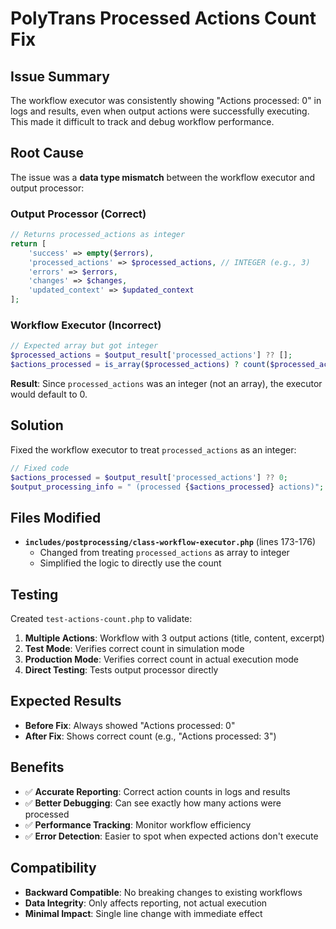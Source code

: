 # PolyTrans Processed Actions Count Fix

## Issue Summary

The workflow executor was consistently showing "Actions processed: 0" in logs and results, even when output actions were successfully executing. This made it difficult to track and debug workflow performance.

## Root Cause

The issue was a **data type mismatch** between the workflow executor and output processor:

### Output Processor (Correct)
```php
// Returns processed_actions as integer
return [
    'success' => empty($errors),
    'processed_actions' => $processed_actions, // INTEGER (e.g., 3)
    'errors' => $errors,
    'changes' => $changes,
    'updated_context' => $updated_context
];
```

### Workflow Executor (Incorrect)
```php
// Expected array but got integer
$processed_actions = $output_result['processed_actions'] ?? [];
$actions_processed = is_array($processed_actions) ? count($processed_actions) : 0;
```

**Result**: Since `processed_actions` was an integer (not an array), the executor would default to 0.

## Solution

Fixed the workflow executor to treat `processed_actions` as an integer:

```php
// Fixed code
$actions_processed = $output_result['processed_actions'] ?? 0;
$output_processing_info = " (processed {$actions_processed} actions)";
```

## Files Modified

- **`includes/postprocessing/class-workflow-executor.php`** (lines 173-176)
  - Changed from treating `processed_actions` as array to integer
  - Simplified the logic to directly use the count

## Testing

Created `test-actions-count.php` to validate:
1. **Multiple Actions**: Workflow with 3 output actions (title, content, excerpt)
2. **Test Mode**: Verifies correct count in simulation mode
3. **Production Mode**: Verifies correct count in actual execution mode
4. **Direct Testing**: Tests output processor directly

## Expected Results

- **Before Fix**: Always showed "Actions processed: 0"
- **After Fix**: Shows correct count (e.g., "Actions processed: 3")

## Benefits

- ✅ **Accurate Reporting**: Correct action counts in logs and results
- ✅ **Better Debugging**: Can see exactly how many actions were processed
- ✅ **Performance Tracking**: Monitor workflow efficiency
- ✅ **Error Detection**: Easier to spot when expected actions don't execute

## Compatibility

- **Backward Compatible**: No breaking changes to existing workflows
- **Data Integrity**: Only affects reporting, not actual execution
- **Minimal Impact**: Single line change with immediate effect
